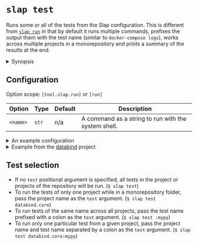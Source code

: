 # `slap test`

Runs some or all of the tests from the Slap configuration. This is different from [`slap run`](run.md) in that by
default it runs multiple commands, prefixes the output them with the test name (similar to `docker-compose logs`),
works across multiple projects in a monorepository and prints a summary of the results at the end.

<details><summary>Synopsis</summary>
```
@shell slap test --help
```
</details>

## Configuration

Option scope: `[tool.slap.run]` or `[run]`

| Option | Type | Default | Description |
| ------ | ---- | ------- | ----------- |
| `<name>` | `str` | n/a | A command as a string to run with the system shell. |

<details><summary>An example configuration</summary>

```toml title="pyproject.toml"
[tool.slap.test]
check = "slap check"
mypy = "mypy src/"
pytest = "pytest test/"
```

</details>

<details><summary>Example from the <a href="https://github.com/NiklasRosenstein/python-databind">databind</a> project</summary>

Databind is a monorepository of three Python projects, two of which have tests set up. Running `slap test` in the
project root folder runs all tests of all projects.

```
$ slap test
databind.core:mypy| Success: no issues found in 8 source files
databind.core:pytest| ================== test session starts ==================
databind.core:pytest| platform linux -- Python 3.10.2, pytest-7.1.1, pluggy-1.0.0
databind.core:pytest| rootdir: /home/niklas/git/databind/databind.core
collected 17 items
databind.core:pytest|
databind.core:pytest| test/test_context.py .                            [  5%]
databind.core:pytest| test/test_schema.py ................              [100%]
databind.core:pytest|
databind.core:pytest| ================== 17 passed in 0.05s ===================
databind.json:mypy| Success: no issues found in 5 source files
databind.json:pytest| ================== test session starts ==================
databind.json:pytest| platform linux -- Python 3.10.2, pytest-7.1.1, pluggy-1.0.0
databind.json:pytest| rootdir: /home/niklas/git/databind/databind.json
collected 32 items
databind.json:pytest|
databind.json:pytest| test/test_converters.py ......................... [ 78%]
databind.json:pytest| .......                                           [100%]
databind.json:pytest|
databind.json:pytest| ================== 32 passed in 0.11s ===================

test summary:
  • databind.core:mypy (exit code: 0)
  • databind.core:pytest (exit code: 0)
  • databind.json:mypy (exit code: 0)
  • databind.json:pytest (exit code: 0)
```

</details>


## Test selection

* If no `test` positional argument is specified, all tests in the project or projects of the repository will be run. (`$ slap test`)
* To run the tests of only one project while in a monorepository folder, pass the project name as the `test` argument. (`$ slap test databind.core`)
* To run tests of the same name across all projects, pass the test name prefixed with a colon as the `test` argument. (`$ slap test :mypy`)
* To run only one particular test from a given project, pass the project name and test name separated by a colon as the
  `test` argument. (`$ slap test databind.core:mypy`)
